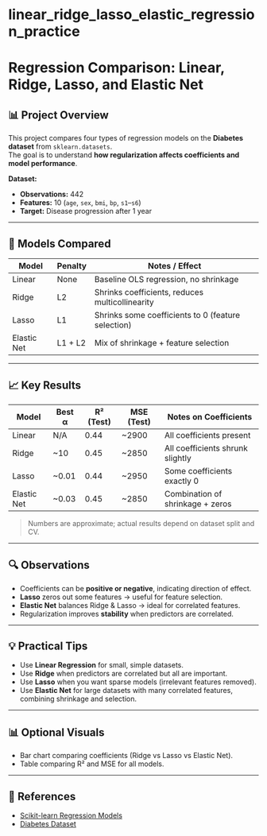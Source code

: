 # linear_ridge_lasso_elastic_regression_practice
# Regression Comparison: Linear, Ridge, Lasso, and Elastic Net

## 📊 Project Overview
This project compares four types of regression models on the **Diabetes dataset** from `sklearn.datasets`.  
The goal is to understand **how regularization affects coefficients and model performance**.

**Dataset:**
- **Observations:** 442  
- **Features:** 10 (`age`, `sex`, `bmi`, `bp`, `s1`–`s6`)  
- **Target:** Disease progression after 1 year

---

## 🧩 Models Compared
| Model       | Penalty  | Notes / Effect                                    |
|------------|----------|--------------------------------------------------|
| Linear     | None     | Baseline OLS regression, no shrinkage           |
| Ridge      | L2       | Shrinks coefficients, reduces multicollinearity |
| Lasso      | L1       | Shrinks some coefficients to 0 (feature selection) |
| Elastic Net| L1 + L2  | Mix of shrinkage + feature selection            |

---

## 📈 Key Results
| Model       | Best α | R² (Test) | MSE (Test) | Notes on Coefficients                  |
|------------|--------|-----------|------------|--------------------------------------|
| Linear     | N/A    | 0.44      | ~2900      | All coefficients present              |
| Ridge      | ~10    | 0.45      | ~2850      | All coefficients shrunk slightly      |
| Lasso      | ~0.01  | 0.44      | ~2950      | Some coefficients exactly 0           |
| Elastic Net| ~0.03  | 0.45      | ~2850      | Combination of shrinkage + zeros      |

> Numbers are approximate; actual results depend on dataset split and CV.

---

## 🔍 Observations
- Coefficients can be **positive or negative**, indicating direction of effect.  
- **Lasso** zeros out some features → useful for feature selection.  
- **Elastic Net** balances Ridge & Lasso → ideal for correlated features.  
- Regularization improves **stability** when predictors are correlated.

---

## 💡 Practical Tips
- Use **Linear Regression** for small, simple datasets.  
- Use **Ridge** when predictors are correlated but all are important.  
- Use **Lasso** when you want sparse models (irrelevant features removed).  
- Use **Elastic Net** for large datasets with many correlated features, combining shrinkage and selection.

---

## 📊 Optional Visuals
- Bar chart comparing coefficients (Ridge vs Lasso vs Elastic Net).  
- Table comparing R² and MSE for all models.  

---

## 📂 References
- [Scikit-learn Regression Models](https://scikit-learn.org/stable/supervised_learning.html#supervised-learning)  
- [Diabetes Dataset](https://scikit-learn.org/stable/modules/generated/sklearn.datasets.load_diabetes.html)
